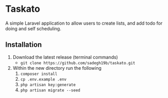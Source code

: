 # Taskato
A simple Laravel application to allow users to create lists, and add todo for doing and self scheduling.

## Installation
1. Download the latest release (terminal commands)
    - `git clone https://github.com/sadegh19b/taskato.git`
2. Within the new directory run the following
    1. `composer install`
    2. `cp .env.example .env`
    3. `php artisan key:generate`
    4. `php artisan migrate --seed`
